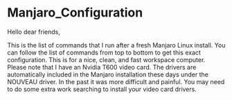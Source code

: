 # Manjaro_Configuration

Hello dear friends, 

This is the list of commands that I run after a fresh Manjaro Linux install. You can follow the list of commands from top to bottom to get this exact 
configuration. This is for a nice, clean, and fast workspace computer. Please note that I have an Nvidia T600 video card. The drivers are automatically
included in the Manjaro installation these days under the NOUVEAU driver. In the past it was more difficult and painful. You may need to do some extra work searching 
to install your video card drivers. 
